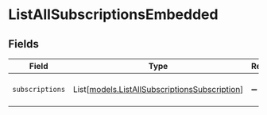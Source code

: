# ListAllSubscriptionsEmbedded


## Fields

| Field                                                                                          | Type                                                                                           | Required                                                                                       | Description                                                                                    |
| ---------------------------------------------------------------------------------------------- | ---------------------------------------------------------------------------------------------- | ---------------------------------------------------------------------------------------------- | ---------------------------------------------------------------------------------------------- |
| `subscriptions`                                                                                | List[[models.ListAllSubscriptionsSubscription](../models/listallsubscriptionssubscription.md)] | :heavy_minus_sign:                                                                             | A list of subscription objects.                                                                |